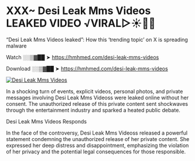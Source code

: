 # XXX~ Desi Leak Mms Videos LEAKED VIDEO ️√VIRAL▷☀️👄💥

“Desi Leak Mms Videos leaked”: How this ‘trending topic’ on X is spreading malware

Watch ░░▒▓██ ➤ https://hmhmed.com/desi-leak-mms-videos

Download ░░▒▓██ ➤ https://hmhmed.com/desi-leak-mms-videos

[![Desi Leak Mms Videos](https://i.imgur.com/dJHk4Zq.gif)](https://hmhmed.com/desi-leak-mms-videos)

In a shocking turn of events, explicit videos, personal photos, and private messages involving Desi Leak Mms Videoss were leaked online without her consent. The unauthorized release of this private content sent shockwaves through the entertainment industry and sparked a heated public debate.

Desi Leak Mms Videos Responds

In the face of the controversy, Desi Leak Mms Videoss released a powerful statement condemning the unauthorized release of her private content. She expressed her deep distress and disappointment, emphasizing the violation of her privacy and the potential legal consequences for those responsible.